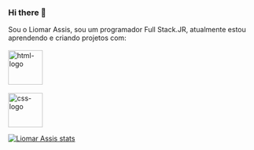 ### Hi there 👋
Sou o Liomar Assis, sou um programador Full Stack.JR, atualmente estou aprendendo e criando projetos com:
<br>
<br>
<img src="https://img.shields.io/badge/HTML5-E34F26?style=for-the-badge&logo=html5&logoColor=white" alt="html-logo" width="70px" heigth="70px" >
<br>
<br>
<img src="https://img.shields.io/badge/CSS3-1572B6?style=for-the-badge&logo=css3&logoColor=white" alt="css-logo" width="70px" heigth="70px">



[![Liomar Assis stats](https://github-readme-stats.vercel.app/api?username=Liomarassis)](https://github.com/anuraghazra/github-readme-stats)
